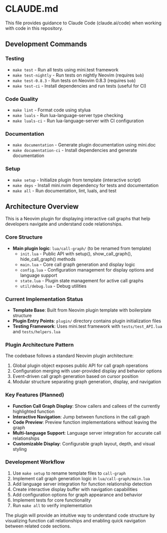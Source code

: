# CLAUDE.md

This file provides guidance to Claude Code (claude.ai/code) when working with code in this repository.

## Development Commands

### Testing
- `make test` - Run all tests using mini.test framework
- `make test-nightly` - Run tests on nightly Neovim (requires `bob`)
- `make test-0.8.3` - Run tests on Neovim 0.8.3 (requires `bob`)
- `make test-ci` - Install dependencies and run tests (useful for CI)

### Code Quality
- `make lint` - Format code using stylua
- `make luals` - Run lua-language-server type checking
- `make luals-ci` - Run lua-language-server with CI configuration

### Documentation
- `make documentation` - Generate plugin documentation using mini.doc
- `make documentation-ci` - Install dependencies and generate documentation

### Setup
- `make setup` - Initialize plugin from template (interactive script)
- `make deps` - Install mini.nvim dependency for tests and documentation
- `make all` - Run documentation, lint, luals, and test

## Architecture Overview

This is a Neovim plugin for displaying interactive call graphs that help developers navigate and understand code relationships.

### Core Structure
- **Main plugin logic**: `lua/call-graph/` (to be renamed from template)
  - `init.lua` - Public API with setup(), show_call_graph(), hide_call_graph() methods
  - `main.lua` - Core call graph generation and display logic
  - `config.lua` - Configuration management for display options and language support
  - `state.lua` - Plugin state management for active call graphs
  - `util/debug.lua` - Debug utilities

### Current Implementation Status
- **Template Base**: Built from Neovim plugin template with boilerplate structure
- **Plugin Entry Points**: `plugin/` directory contains plugin initialization files
- **Testing Framework**: Uses mini.test framework with `tests/test_API.lua` and `tests/helpers.lua`

### Plugin Architecture Pattern
The codebase follows a standard Neovim plugin architecture:
1. Global plugin object exposes public API for call graph operations
2. Configuration merging with user-provided display and behavior options
3. Event-driven call graph generation based on cursor position
4. Modular structure separating graph generation, display, and navigation

### Key Features (Planned)
- **Function Call Graph Display**: Show callers and callees of the currently highlighted function
- **Interactive Navigation**: Jump between functions in the call graph
- **Code Preview**: Preview function implementations without leaving the graph
- **Multi-language Support**: Language server integration for accurate call relationships
- **Customizable Display**: Configurable graph layout, depth, and visual styling

### Development Workflow
1. Use `make setup` to rename template files to `call-graph`
2. Implement call graph generation logic in `lua/call-graph/main.lua`
3. Add language server integration for function relationship detection
4. Create interactive display buffer with navigation capabilities
5. Add configuration options for graph appearance and behavior
6. Implement tests for core functionality
7. Run `make all` to verify implementation

The plugin will provide an intuitive way to understand code structure by visualizing function call relationships and enabling quick navigation between related code sections.